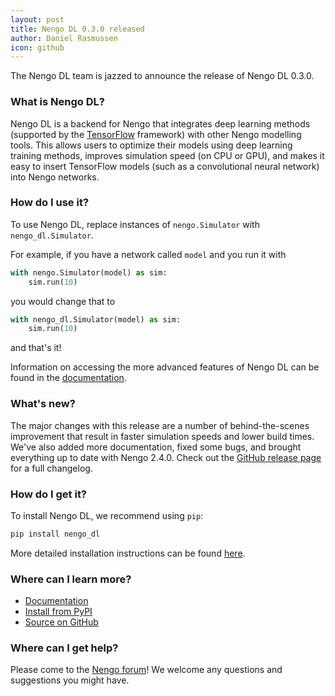 ```yaml
---
layout: post
title: Nengo DL 0.3.0 released
author: Daniel Rasmussen
icon: github
---
```


The Nengo DL team is jazzed to announce the release of Nengo DL 0.3.0.

### What is Nengo DL?

Nengo DL is a backend for Nengo that integrates deep learning methods
(supported by the [TensorFlow](https://www.tensorflow.org/) framework) with 
other Nengo modelling tools. This allows users to optimize their models using 
deep learning training methods, improves simulation speed (on CPU or GPU), 
and makes it easy to insert TensorFlow models (such as a convolutional neural 
network) into Nengo networks.

### How do I use it?

To use Nengo DL, replace instances of `nengo.Simulator`
with `nengo_dl.Simulator`.

For example, if you have a network called `model`
and you run it with

```python
with nengo.Simulator(model) as sim:
    sim.run(10)
```

you would change that to

```python
with nengo_dl.Simulator(model) as sim:
    sim.run(10)
```

and that's it!

Information on accessing the more advanced features of Nengo DL
can be found in the [documentation](https://nengo.github.io/nengo_dl/).

### What's new?

The major changes with this release are a number of behind-the-scenes 
improvement that result in faster simulation speeds and lower build 
times. We've also added more documentation, fixed some bugs, and brought 
everything up to date with Nengo 2.4.0. Check out the 
[GitHub release page](https://github.com/nengo/nengo_dl/releases) for a 
full changelog.

### How do I get it?

To install Nengo DL, we recommend using `pip`:

```bash
pip install nengo_dl
```

More detailed installation instructions can be found
[here](https://nengo.github.io/nengo_dl/installation.html).

### Where can I learn more?

- [Documentation](https://nengo.github.io/nengo_dl/)
- [Install from PyPI](https://pypi.python.org/pypi/nengo_dl)
- [Source on GitHub](https://github.com/nengo/nengo_dl)

### Where can I get help?

Please come to the [Nengo forum](https://forum.nengo.ai/c/backends)!
We welcome any questions and suggestions you might have.